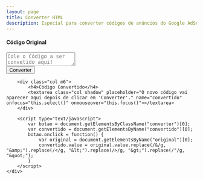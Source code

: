 ```yaml
---
layout: page
title: Converter HTML
description: Especial para converter códigos de anúncios do Google AdSense.<br/>Também é possível converter outros códigos HTML em XML.
---
```


<article class="grid row" role="main">
    <div class="convert-html grid-flex col">
        <div class="col m6">
            <h4>Código Original</h4>
            <textarea  class="col shadow" placeholder="Cole o Código a ser convetido aqui!" name="original" onfocus="this.select()" onmouseover="this.focus()"></textarea><br />
            <button class="converter btn white black-text">Converter</button>
        </div>

        <div class="col m6">
            <h4>Código Convertido</h4>
            <textarea class="col shadow" placeholder="O novo código vai aparecer aqui depois de clicar em 'Converter'." name="convertido" onfocus="this.select()" onmouseover="this.focus()"></textarea>
        </div>

        <script type="text/javascript">
            var botao = document.getElementsByClassName("converter")[0];
            var convertido = document.getElementsByName("convertido")[0];
            botao.onclick = function() {
                var original = document.getElementsByName("original")[0];
                convertido.value = original.value.replace(/&/g, "&amp;").replace(/</g, "&lt;").replace(/>/g, "&gt;").replace(/"/g, "&quot;");
            }
        </script>
    </div>
</article>
